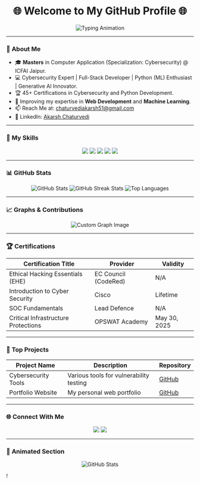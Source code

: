 <h1 align="center">🌐 Welcome to My GitHub Profile 🌐</h1>

<p align="center">
  <img src="https://readme-typing-svg.demolab.com?font=Fira+Code&size=25&pause=500&color=39FF14&center=true&vCenter=true&width=600&lines=Hi+there!+I'm+Akarsh+Chaturvedi;Cybersecurity+%7C+Machine+Learning+%7C+Web+Development;Always+Learning+%7C+Always+Exploring!" alt="Typing Animation" />
</p>

---

### 🌟 **About Me**
- 🎓 **Masters** in Computer Application (Specialization: Cybersecurity) @ ICFAI Jaipur.
- 💻 Cybersecurity Expert | Full-Stack Developer | Python (ML) Enthusiast | Generative AI Innovator.
- 🏆 45+ Certifications in Cybersecurity and Python Development.
- 🌱 Improving my expertise in **Web Development** and **Machine Learning**.
- 📫 Reach Me at: [chaturvediakarsh51@gmail.com](mailto:chaturvediakarsh51@gmail.com)
- 🔗 LinkedIn: [Akarsh Chaturvedi](https://www.linkedin.com/in/akarsh-chaturvedi-259271236)

---

### 🚀 **My Skills**
<p align="center">
  <img src="https://img.shields.io/badge/Python-3776AB?style=for-the-badge&logo=python&logoColor=white" />
  <img src="https://img.shields.io/badge/JavaScript-F7DF1E?style=for-the-badge&logo=javascript&logoColor=black" />
  <img src="https://img.shields.io/badge/HTML-E34F26?style=for-the-badge&logo=html5&logoColor=white" />
  <img src="https://img.shields.io/badge/CSS-1572B6?style=for-the-badge&logo=css3&logoColor=white" />
  <img src="https://img.shields.io/badge/Cybersecurity-39FF14?style=for-the-badge" />
</p>

---

### 📊 **GitHub Stats**
<p align="center">
  <img src="https://github-readme-stats.vercel.app/api?username=AkarshYash&show_icons=true&theme=radical" alt="GitHub Stats" />
  <img src="https://github-readme-streak-stats.herokuapp.com/?user=AkarshYash&theme=radical" alt="GitHub Streak Stats" />
  <img src="https://github-readme-stats.vercel.app/api/top-langs/?username=AkarshYash&layout=compact&theme=radical" alt="Top Languages" />
</p>

---

### 📈 **Graphs & Contributions**
<p align="center">
  <img src="./path-to-uploaded-image-1" alt="Custom Graph Image" />
</p>

---

### 🏆 **Certifications**
| Certification Title                | Provider                   | Validity       |
|------------------------------------|----------------------------|----------------|
| Ethical Hacking Essentials (EHE)  | EC Council (CodeRed)       | N/A            |
| Introduction to Cyber Security     | Cisco                      | Lifetime       |
| SOC Fundamentals                   | Lead Defence               | N/A            |
| Critical Infrastructure Protections | OPSWAT Academy            | May 30, 2025   |

---

### 🌟 **Top Projects**
| Project Name       | Description                              | Repository                                      |
|--------------------|------------------------------------------|------------------------------------------------|
| Cybersecurity Tools| Various tools for vulnerability testing | [GitHub](https://github.com/AkarshYash)        |
| Portfolio Website  | My personal web portfolio               | [GitHub](https://akarshyash.github.io/Akarsh-potfolio/) |

---

### 🌐 **Connect With Me**
<p align="center">
  <a href="https://linkedin.com/in/AkarshChaturvedi"><img src="https://img.shields.io/badge/LinkedIn-0077B5?style=for-the-badge&logo=linkedin&logoColor=white" /></a>
  <a href="mailto:chaturvediakarsh51@gmail.com"><img src="https://img.shields.io/badge/Email-D14836?style=for-the-badge&logo=gmail&logoColor=white" /></a>
</p>

---

### 🎨 **Animated Section**
<p align="center">
  <img src="https://github.com/user-attachments/assets/9a5745e5-92ad-436f-b96a-6a81afcb7891" alt="GitHub Stats" />
</p>!
